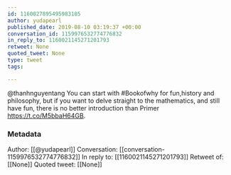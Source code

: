 ```yaml
---
id: 1160027895495983105
author: yudapearl
published_date: 2019-08-10 03:19:37 +00:00
conversation_id: 1159976532774776832
in_reply_to: 1160021145271201793
retweet: None
quoted_tweet: None
type: tweet
tags:

---
```


@thanhnguyentang You can start with #Bookofwhy for fun,history and philosophy, but if you want to delve straight to the mathematics, and still have fun, there is no better introduction than Primer https://t.co/M5bbaH64GB.

### Metadata

Author: [[@yudapearl]]
Conversation: [[conversation-1159976532774776832]]
In reply to: [[1160021145271201793]]
Retweet of: [[None]]
Quoted tweet: [[None]]
